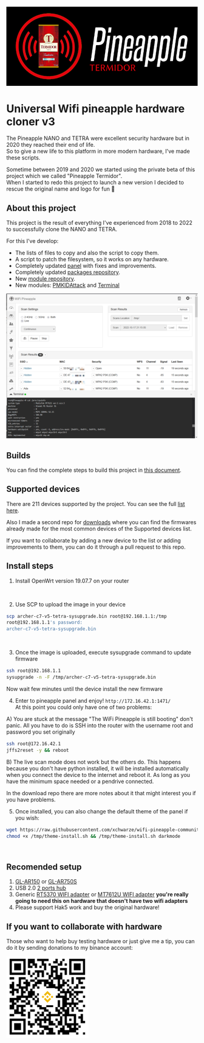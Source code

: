 ![Project Logo](assets/logo.png)

# Universal Wifi pineapple hardware cloner v3

The Pineapple NANO and TETRA were excellent security hardware but in 2020 they reached their end of life.<br>
So to give a new life to this platform in more modern hardware, I've made these scripts.<br>

Sometime between 2019 and 2020 we started using the private beta of this project which we called "Pineapple Termidor".<br>
When I started to redo this project to launch a new version I decided to rescue the original name and logo for fun 🤣


## About this project

This project is the result of everything I've experienced from 2018 to 2022 to successfully clone the NANO and TETRA.<br>

For this I've develop:
* The lists of files to copy and also the script to copy them.
* A script to patch the filesystem, so it works on any hardware.
* Completely updated [panel](https://github.com/xchwarze/wifi-pineapple-panel) with fixes and improvements.
* Completely updated [packages repository](https://github.com/xchwarze/wifi-pineapple-community/tree/main/packages).
* New [module repository](https://github.com/xchwarze/wifi-pineapple-community/tree/main/modules).
* New modules: [PMKIDAttack](https://github.com/xchwarze/wifi-pineapple-community/tree/main/modules/src/PMKIDAttack) and [Terminal](https://github.com/xchwarze/wifi-pineapple-community/tree/main/modules/src/Terminal)

![Panel](assets/termidor-mipsel.png)


## Builds

You can find the complete steps to build this project in [this document](build.md).


## Supported devices

There are 211 devices supported by the project. You can see the full [list here](devices.md).
<br>

Also I made a second repo for [downloads](https://github.com/xchwarze/wifi-pineapple-cloner-builds) where you can find the firmwares already made for the most common devices of the Supported devices list.
<br>

If you want to collaborate by adding a new device to the list or adding improvements to them, you can do it through a pull request to this repo.


## Install steps

1. Install OpenWrt version 19.07.7 on your router
<br>

2. Use SCP to upload the image in your device
```bash
scp archer-c7-v5-tetra-sysupgrade.bin root@192.168.1.1:/tmp 
root@192.168.1.1's password: 
archer-c7-v5-tetra-sysupgrade.bin                                                                        100%   13MB   2.2MB/s   00:05 
```
<br>

3. Once the image is uploaded, execute sysupgrade command to update firmware
```bash
ssh root@192.168.1.1
sysupgrade -n -F /tmp/archer-c7-v5-tetra-sysupgrade.bin
```
Now wait few minutes until the device install the new firmware
<br>

4. Enter to pineapple panel and enjoy! `http://172.16.42.1:1471/` <br>
At this point you could only have one of two problems:<br>

A) You are stuck at the message "The WiFi Pineapple is still booting" don't panic.
All you have to do is SSH into the router with the username root and password you set originally
```bash
ssh root@172.16.42.1
jffs2reset -y && reboot
```

B) The live scan mode does not work but the others do.
This happens because you don't have python installed, it will be installed automatically when you connect the device to the internet and reboot it.
As long as you have the minimum space needed or a pendrive connected.<br>

In the download repo there are more notes about it that might interest you if you have problems.
<br>

5. Once installed, you can also change the default theme of the panel if you wish:
```bash
wget https://raw.githubusercontent.com/xchwarze/wifi-pineapple-community/main/themes/install.sh -O /tmp/theme-install.sh
chmod +x /tmp/theme-install.sh && /tmp/theme-install.sh darkmode
```
<br>


## Recomended setup

1. [GL-AR150](https://www.gl-inet.com/products/gl-ar150/) or [GL-AR750S](https://www.gl-inet.com/products/gl-ar750s)
2. USB 2.0 [2 ports hub](https://www.ebay.com/itm/144520475350)
3. Generic [RT5370 WIFI adapter](https://www.ebay.com/itm/284904442887) or [MT7612U WIFI adapter](https://www.ebay.com/itm/175219205235) **you're really going to need this on hardware that doesn't have two wifi adapters**
4. Please support Hak5 work and buy the original hardware!


## If you want to collaborate with hardware 

Those who want to help buy testing hardware or just give me a tip, you can do it by sending donations to my binance account:

![binance-qr](assets/binance-qr.png)
